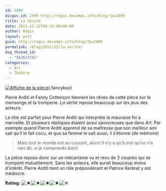 ```yaml
---
id: 2499
disqus_id: 2499 http://regis.decamps.info/blog/?p=2499
title: La Vérité
date: 2011-12-22T00:32:50+00:00
author: Régis
layout: post
guid: http://regis.decamps.info/blog/?p=2499
permalink: /blog/2011/12/la-verite/
dsq_thread_id:
  - "563613741"
categories:
  - Art
  - Théâtre
---
```

[<img src="/blog/wp-content/uploads/2012/02/la-vérité-233x350.jpg" alt="Affiche de la pièce" title="La Vérité" width="233" height="350" class="alignleft size-medium wp-image-2500" srcset="/blog/wp-content/uploads/2012/02/la-vérité-233x350.jpg 233w, /blog/wp-content/uploads/2012/02/la-vérité.jpg 567w" sizes="(max-width: 233px) 100vw, 233px" />](/blog/wp-content/uploads/2012/02/la-vérité.jpg){.fancybox}
  
Pierre Arditi et Fanny Cottençon tiennent les rênes de cette pièce sur le mensonge et la tromperie. _La vérité_ repose beaucoup sur les jeux des acteurs. 

Le rôle est parfait pour Pierre Arditi qui interprète la mauvaise foi à merveille. Et plusieurs répliques étaient aussi savoureuses que dans _Art_. Par exemple quand Pierre Arditi apprend de sa maîtresse que son meilleur ami sait qu’il le fait cocu, et que sa femme le sait aussi, il s’étonne (de mémoire)

> Mais tout le monde est au courant, alors! Il n’y a qu’à moi qu’on n’a rien dit, si je comprends bien! 

La pièce repose donc sur un mécanisme vu et revu de 2 couples qui se trompent mutuellement. Sans les acteurs, elle aurait beaucoup moins d’intérêt. Pierre Arditi tient un rôle prépondérant et Patrice Kerbrat y est médiocre.

**Rating:** ![&#9733;](/blog/wp-content/plugins/xavins-review-ratings/default/star.png "4/5")![&#9733;](/blog/wp-content/plugins/xavins-review-ratings/default/star.png "4/5")![&#9733;](/blog/wp-content/plugins/xavins-review-ratings/default/star.png "4/5")![&#9733;](/blog/wp-content/plugins/xavins-review-ratings/default/star.png "4/5")![&#9734;](/blog/wp-content/plugins/xavins-review-ratings/default/blank_star.png "4/5") 
